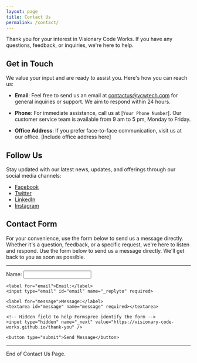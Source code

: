 ```yaml
---
layout: page
title: Contact Us
permalink: /contact/
---
```


Thank you for your interest in Visionary Code Works. If you have any questions, feedback, or inquiries, we're here to help.

## Get in Touch

We value your input and are ready to assist you. Here's how you can reach us:

- **Email**: Feel free to send us an email at [contactus@vcwtech.com](mailto:contactus@vcwtech.com) for general inquiries or support. We aim to respond within 24 hours.

- **Phone**: For immediate assistance, call us at [`Your Phone Number`]. Our customer service team is available from 9 am to 5 pm, Monday to Friday.

- **Office Address**: If you prefer face-to-face communication, visit us at our office. [Include office address here]

## Follow Us

Stay updated with our latest news, updates, and offerings through our social media channels:

- [Facebook](#)
- [Twitter](#)
- [LinkedIn](#)
- [Instagram](#)

## Contact Form

For your convenience, use the form below to send us a message directly. Whether it's a question, feedback, or a specific request, we're here to listen and respond.
Use the form below to send us a message directly. We'll get back to you as soon as possible.

---

<!-- Replace 'your-form-endpoint' with your actual Formspree endpoint -->
<form action="https://formspree.io/f/mwkdgoln" method="POST">
    <label for="name">Name:</label>
    <input type="text" id="name" name="name" required>

    <label for="email">Email:</label>
    <input type="email" id="email" name="_replyto" required>

    <label for="message">Message:</label>
    <textarea id="message" name="message" required></textarea>

    <!-- Hidden field to help Formspree identify the form -->
    <input type="hidden" name="_next" value="https://visionary-code-works.github.io/thank-you" />

    <button type="submit">Send Message</button>
</form>

---

End of Contact Us Page.
